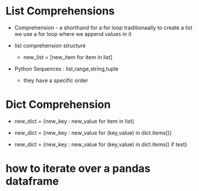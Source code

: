 # List Comprehensions

- Comprehension -  a shorthand for a for loop
traditionaally to create a list we use a for loop where we append values in it 

- list comprehension structure
    - new_list  = [new_item for item in list]

- Python Sequences : list,range,string,tuple
    - they have a specific order 

# Dict Comprehension 

- new_dict = {new_key : new_value for item in list}

- new_dict = {new_key : new_value for (key,value) in dict.items()}

- new_dict = {new_key : new_value for (key,value) in dict.items() if test}

# how to iterate over a pandas dataframe
